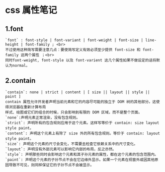 # css 属性笔记
## 1.font
	`font` : font-style | font-variant | font-weight | font-size | line-height | font-family ; <br>
	不过使用这种简写需要注意几点：要使简写定义有效必须至少提供 font-size 和 font-family 这两个属性 ；<br>
	同时font-weight, font-style 以及 font-varient 这几个属性如果不做设定的话将默认为normal。
## 2.contain
	`contain`: none | strict | content | [ size || layout || style || paint ]
	contain 属性允许开发者声明当前元素和它的内容尽可能的独立于 DOM 树的其他部分。这使得浏览器在重新计算布局
	样式、绘图或它们的组合的时候，只会影响到有限的 DOM 区域，而不是整个页面。
	`none`:声明元素正常渲染，没有包含规则。 
	`strict`: 声明所有的包含规则应用于这个元素。这样写等价于 contain: size layout style paint。 
	`content`: 声明这个元素上有除了 size 外的所有包含规则。等价于 contain: layout style paint。 
	`size`: 声明这个元素的尺寸会变化，不需要去检查它依赖关系中的尺寸变化。 
	`layout`: 声明没有外部元素可以影响它内部的布局，反之亦然。 
	`style`: 声明那些同时会影响这个元素和其子孙元素的属性，都在这个元素的包含范围内。
	`paint`: 声明这个元素的子孙节点不会在它边缘外显示。如果一个元素在视窗外或因其他原因导致不可见，则同样保证它的子孙节点不会被显示。
